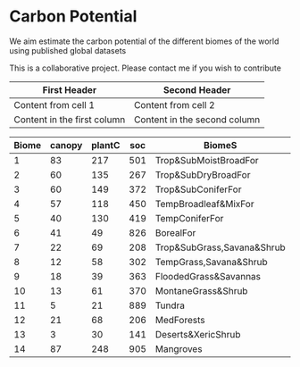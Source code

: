 # Carbon Potential
We aim estimate the carbon potential of the different biomes of the world using published global datasets

This is a collaborative project. Please contact me if you wish to contribute 

First Header | Second Header
------------ | -------------
Content from cell 1 | Content from cell 2
Content in the first column | Content in the second column




Biome|canopy|plantC|soc|BiomeS|Bastin2019_Area_Mha|CurSOC|PlantDraw|SoilDraw
---- | -----|------|---|------|-------------------|------|---------|--------
 1|83|217|501|Trop&SubMoistBroadFor|82|6.28|17794|40567.04
 2|60|135|267|Trop&SubDryBroadFor|19|0.48|2565|5063.88
 3|60|149|372|Trop&SubConiferFor|6.8|0.14|1013.2|2528.648
 4|57|118|450|TempBroadleaf&MixFor|123.5|5.85|14573|54852.525
 5|40|130|419|TempConiferFor|39|1.94|5070|16265.34
 6|41|49|826|BorealFor|284.7|23.86|13950.3|228369.258
 7|22|69|208|Trop&SubGrass,Savana&Shrub|166.2|2.27|11467.8|34192.326
 8|12|58|302|TempGrass,Savana&Shrub|92.4|3.7|5359.2|27562.92
 9|18|39|363|FloodedGrass&Savannas|8.3|0.33|323.7|3010.161
 10|13|61|370|MontaneGrass&Shrub|18.4|1.39|1122.4|6782.424
 11|5|21|889|Tundra|110.9|16.54|2328.9|96755.814
 12|21|68|206|MedForests|18.5|0.54|1258|3801.01
 13|3|30|141|Deserts&XericShrub|73.7|2.09|2211|10237.667
 14|87|248|905|Mangroves|2.1|0.21|520.8|1900.059
